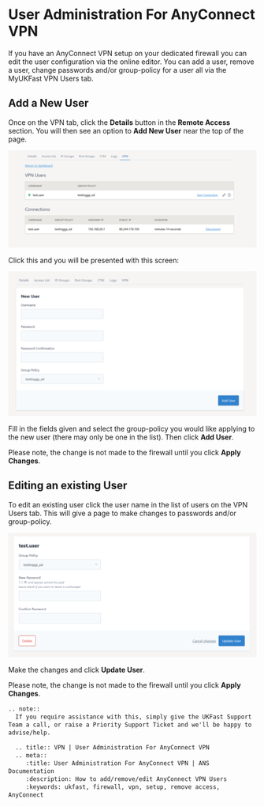 # User Administration For AnyConnect VPN

If you have an AnyConnect VPN setup on your dedicated firewall you can edit the user configuration via the online editor.  You can
add a user, remove a user, change passwords and/or group-policy for a user all via the MyUKFast VPN Users tab.

## Add a New User

Once on the VPN tab, click the **Details** button in the **Remote Access** section.  You will then see an option to **Add New User** near the top of the page.

![VPN Users Tab](files/editor2_users_list_ra.PNG)

Click this and you will be presented
with this screen:

![Add User](files/editor2_new_user_ra.PNG)

Fill in the fields given and select the group-policy you would like applying to the new user (there may only be one in the list).  Then
click **Add User**.

Please note, the change is not made to the firewall until you click **Apply Changes**.

## Editing an existing User

To edit an existing user click the user name in the list of users on the VPN Users tab.  This will give a page to make changes to passwords and/or group-policy.

![Edit User](files/editor2_edit_user_ra.PNG)

Make the changes and click **Update User**.

Please note, the change is not made to the firewall until you click **Apply Changes**.


```eval_rst
.. note::
  If you require assistance with this, simply give the UKFast Support Team a call, or raise a Priority Support Ticket and we'll be happy to advise/help.
```

```eval_rst
  .. title:: VPN | User Administration For AnyConnect VPN
  .. meta::
     :title: User Administration For AnyConnect VPN | ANS Documentation
     :description: How to add/remove/edit AnyConnect VPN Users
     :keywords: ukfast, firewall, vpn, setup, remove access, AnyConnect
```
